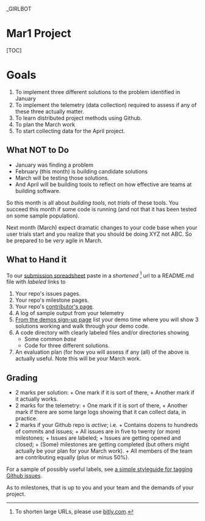 _GIRLBOT


# Mar1 Project 

[TOC]

# Goals
1. To implement three different solutions to the
  problem identified in January
2. To implement the telemetry (data collection)
  required to assess if any of these three actually
  matter. 
3. To learn distributed project methods using Github.
4. To plan the March work
5. To start collecting data for the April project.

## What NOT to Do

+ January was finding a problem
+ February (this month) is building candidate solutions
+ March will be testing those solutions.
+ And April will be building tools to reflect on how
  effective are teams at building software.

So this month is all about _building tools_, not
_trials_ of these tools. You succeed this month if
some code is running (and not that it has been
tested on some sample population).

Next month (March) expect dramatic changes
to your code base when your user trials start and
you realize that you should be doing XYZ not ABC.
So be prepared to be _very_ agile in March.



## What to Hand it

To our [submission spreadsheet](https://goo.gl/kOunui)
paste in a _shortened_ [^shorter] url to a README.md file with _labeled_ links to

1. Your repo's issues pages.
2. Your repo's milestone pages.
3. Your repo's [contributor's page](https://github.com/opensciences/opensciences.github.io/graphs/contributors).
4. A log of sample output from your telemetry
5. [From the demos sign-up page](https://goo.gl/PP7KpF)
list your demo time where you will show 3 solutions
working and walk through your demo code.
6. A code directory with clearly labeled files and/or
  directories showing
      + Some common _base_
      + Code for three different solutions.
7. An evaluation plan (for how you will assess if
   any (all) of the above is actually useful. Note
   this will be your March work.
  
[^shorter]: To shorten large URLs, please use
[bitly.com](https://bitly.com).

## Grading

+ 2 marks per solution:
       + One mark if it is sort of there,
       + Another mark if it actually works.
+ 2 marks for the telemetry:
       + One mark if it is sort of there,
       + Another mark if there are some large logs showing that it can
  collect data, in practice.
+ 2 marks if your Github repo is _active_; i.e.
       + Contains dozens to hundreds of commits and issues;
       + All issues are in five to twenty (or more) milestones;
       + Issues are labeled;
       + Issues are getting opened and closed;
       + (Some) milestones are getting completed (but others might actually be your plan
  for your March work).
       + All members of the team are contributing equally
  (plus or minus 50%).

For a sample of possibly useful labels, see
[a simple styleguide for tagging Github issues](https://robinpowered.com/blog/best-practice-system-for-organizing-and-tagging-github-issues/).

As to milestones, that is up to you and your team
and the demands of your project.


